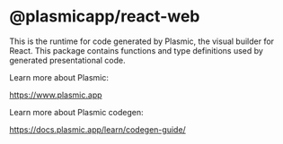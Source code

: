 # @plasmicapp/react-web

This is the runtime for code generated by Plasmic, the visual builder for React.
This package contains functions
and type definitions used by generated presentational code.

Learn more about Plasmic:

https://www.plasmic.app

Learn more about Plasmic codegen:

https://docs.plasmic.app/learn/codegen-guide/

